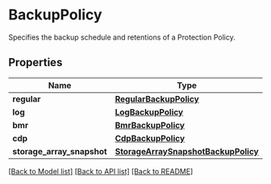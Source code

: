 # BackupPolicy

Specifies the backup schedule and retentions of a Protection Policy.

## Properties
Name | Type | Description | Notes
------------ | ------------- | ------------- | -------------
**regular** | [**RegularBackupPolicy**](RegularBackupPolicy.md) |  | 
**log** | [**LogBackupPolicy**](LogBackupPolicy.md) |  | [optional] 
**bmr** | [**BmrBackupPolicy**](BmrBackupPolicy.md) |  | [optional] 
**cdp** | [**CdpBackupPolicy**](CdpBackupPolicy.md) |  | [optional] 
**storage_array_snapshot** | [**StorageArraySnapshotBackupPolicy**](StorageArraySnapshotBackupPolicy.md) |  | [optional] 

[[Back to Model list]](../README.md#documentation-for-models) [[Back to API list]](../README.md#documentation-for-api-endpoints) [[Back to README]](../README.md)


